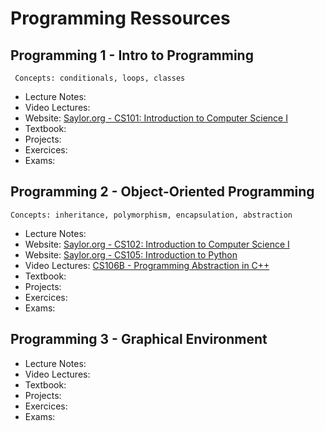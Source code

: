 # Programming Ressources

## Programming 1 - Intro to Programming

``  Concepts: conditionals, loops, classes ``

- Lecture Notes:
- Video Lectures:
- Website: [Saylor.org - CS101: Introduction to Computer Science I](https://learn.saylor.org/course/view.php?id=6)
- Textbook:
- Projects:
- Exercices:
- Exams:

## Programming 2 - Object-Oriented Programming

`` Concepts: inheritance, polymorphism, encapsulation, abstraction ``

- Lecture Notes:
- Website: [Saylor.org - CS102: Introduction to Computer Science I](https://learn.saylor.org/course/view.php?id=64)
- Website: [Saylor.org - CS105: Introduction to Python](https://learn.saylor.org/course/view.php?id=439)
- Video Lectures: [CS106B - Programming Abstraction in C++](https://www.youtube.com/playlist?list=PLoCMsyE1cvdWiqgyzwAz_uGLSHsuYZlMX)
- Textbook:
- Projects:
- Exercices:
- Exams:

## Programming 3 - Graphical Environment

- Lecture Notes:
- Video Lectures:
- Textbook:
- Projects:
- Exercices:
- Exams:

